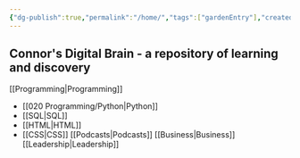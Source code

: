 ```yaml
---
{"dg-publish":true,"permalink":"/home/","tags":["gardenEntry"],"created":"2025-03-08T13:12:42.776-05:00","updated":"2025-03-08T14:18:30.503-05:00"}
---
```


Connor's Digital Brain - a repository of learning and discovery
---

[[Programming\|Programming]]
- [[020 Programming/Python\|Python]]
- [[SQL\|SQL]]
- [[HTML\|HTML]]
- [[CSS\|CSS]]
[[Podcasts\|Podcasts]]
[[Business\|Business]]
[[Leadership\|Leadership]]


